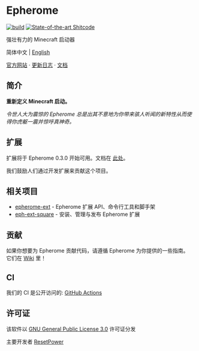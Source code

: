 # Epherome

[![build](https://github.com/ResetPower/Epherome/actions/workflows/build.yml/badge.svg)](https://github.com/ResetPower/Epherome/actions/workflows/build.yml) [![State-of-the-art Shitcode](https://img.shields.io/static/v1?label=State-of-the-art&message=Shitcode&color=7B5804)](https://github.com/trekhleb/state-of-the-art-shitcode)

强壮有力的 Minecraft 启动器

简体中文 | [English](../README.md)

[官方网站](https://epherome.com) · [更新日志](CHANGELOG.md) · [文档](https://epherome.com/docs)

## 简介

**重新定义 Minecraft 启动。**

_令世人大为震惊的 Epherome 总是出其不意地为你带来骇人听闻的新特性从而使得你虎躯一震并惊呼真神奇。_

## 扩展

扩展将于 Epherome 0.3.0 开始可用。文档在 [此处](https://epherome.com/docs)。

我们鼓励人们通过开发扩展来贡献这个项目。

## 相关项目

- [epherome-ext](https://github.com/ResetPower/epherome-ext) - Epherome 扩展 API、命令行工具和脚手架
- [eph-ext-square](https://github.com/ResetPower/eph-ext-square) - 安装、管理与发布 Epherome 扩展

## 贡献

如果你想要为 Epherome 贡献代码，请遵循 Epherome 为你提供的一些指南。
它们在 [Wiki](https://github.com/ResetPower/Epherome/wiki) 里！

## CI

我们的 CI 是公开访问的: [GitHub Actions](https://github.com/ResetPower/Epherome/actions)

## 许可证

该软件以 [GNU General Public License 3.0](../LICENSE) 许可证分发

主要开发者 [ResetPower](https://github.com/ResetPower)
